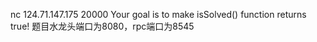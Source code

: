 nc 124.71.147.175 20000
Your goal is to make isSolved() function returns true!
题目水龙头端口为8080，rpc端口为8545
